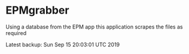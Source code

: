 # EPMgrabber
Using a database from the EPM app this application scrapes the files as required


Latest backup: Sun Sep 15 20:03:01 UTC 2019
